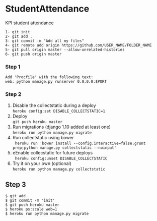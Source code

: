 # StudentAttendance
KPI student attendance 
```
1- git init
2- git add .
3- git commit -m "Add all my files"
4- git remote add origin https://github.com/USER_NAME/FOLDER_NAME
5- git pull origin master --allow-unrelated-histories
6- git push origin master
```
### Step 1
```
Add 'Procfile' with the following text:
web: python manage.py runserver 0.0.0.0:$PORT
```
### Step 2
1. Disable the collectstatic during a deploy <br>
 `heroku config:set DISABLE_COLLECTSTATIC=1`<br>
2. Deploy<br>
`git push heroku master`<br>
3. Run migrations (django 1.10 added at least one)<br>
`heroku run python manage.py migrate`<br>
4. Run collectstatic using bower<br>
` heroku run 'bower install --config.interactive=false;grunt prep;python manage.py collectstatic --noinput'`<br>
5. eEnable collecstatic for future deploys<br>
` heroku config:unset DISABLE_COLLECTSTATIC`<br>
6. Try it on your own (optional)<br>
`heroku run python manage.py collectstatic`<br>

## Step 3
```
$ git add .
$ git commit -m 'init'
$ git push heroku master
$ heroku ps:scale web=1
$ heroku run python manage.py migrate
```
